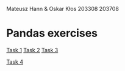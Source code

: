 Mateusz Hann & Oskar Kłos
203308         203708

# Pandas exercises
[Task 1](https://github.com/M4TI-21/pandas_exercises/blob/main/Exercise%201.md)
[Task 2](https://github.com/M4TI-21/pandas_exercises/blob/main/Exercise%202.md)
[Task 3](https://github.com/M4TI-21/pandas_exercises/blob/main/Exercise%203.md)


[Task 4](https://github.com/M4TI-21/pandas_exercises/blob/main/Exercise%204.md)
